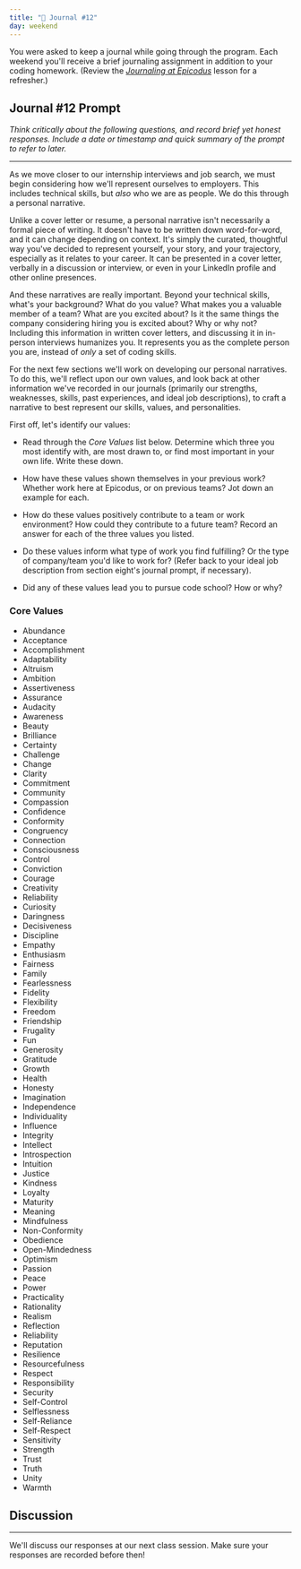 ```yaml
---
title: "📓 Journal #12"
day: weekend
---
```


You were asked to keep a journal while going through the program. Each weekend you'll receive a brief journaling assignment in addition to your coding homework. (Review the _[Journaling at Epicodus](/introduction-to-programming/git-html-and-css/homework-journaling-at-epicodus)_ lesson for a refresher.)

## Journal #12 Prompt

_Think critically about the following questions, and record brief yet honest responses. Include a date or timestamp and quick summary of the prompt to refer to later._

---

As we move closer to our internship interviews and job search, we must begin considering how we'll represent ourselves to employers. This includes technical skills, but _also_ who we are as people. We do this through a personal narrative.

Unlike a cover letter or resume, a personal narrative isn't necessarily a formal piece of writing. It doesn't have to be written down word-for-word, and it can change depending on context. It's simply the curated, thoughtful way you've decided to represent yourself, your story, and your trajectory, especially as it relates to your career. It can be presented in a cover letter, verbally in a discussion or interview, or even in your LinkedIn profile and other online presences.

And these narratives are really important. Beyond your technical skills, what's your background? What do you value? What makes you a valuable member of a team? What are you excited about? Is it the same things the company considering hiring you is excited about? Why or why not? Including this information in written cover letters, and discussing it in in-person interviews humanizes you. It represents you as the complete person you are, instead of _only_ a set of coding skills.

For the next few sections we'll work on developing our personal narratives. To do this, we'll reflect upon our own values, and look back at other information we've recorded in our journals (primarily our strengths, weaknesses, skills, past experiences, and ideal job descriptions), to craft a narrative to best represent our skills, values, and personalities.

First off, let's identify our values:

* Read through the _Core Values_ list below. Determine which three you most identify with, are most drawn to, or find most important in your own life. Write these down.

* How have these values shown themselves in your previous work? Whether work here at Epicodus, or on previous teams? Jot down an example for each.

* How do these values positively contribute to a team or work environment? How could they contribute to a future team? Record an answer for each of the three values you listed.

* Do these values inform what type of work you find fulfilling? Or the type of company/team you'd like to work for? (Refer back to your ideal job description from section eight's journal prompt, if necessary).

* Did any of these values lead you to pursue code school? How or why?

### Core Values

* Abundance
* Acceptance
* Accomplishment
* Adaptability
* Altruism
* Ambition
* Assertiveness
* Assurance
* Audacity
* Awareness
* Beauty
* Brilliance
* Certainty
* Challenge
* Change
* Clarity
* Commitment
* Community
* Compassion
* Confidence
* Conformity
* Congruency
* Connection
* Consciousness
* Control
* Conviction
* Courage
* Creativity
* Reliability
* Curiosity
* Daringness
* Decisiveness
* Discipline
* Empathy
* Enthusiasm
* Fairness
* Family
* Fearlessness
* Fidelity
* Flexibility
* Freedom
* Friendship
* Frugality
* Fun
* Generosity
* Gratitude
* Growth
* Health
* Honesty
* Imagination
* Independence
* Individuality
* Influence
* Integrity
* Intellect
* Introspection
* Intuition
* Justice
* Kindness
* Loyalty
* Maturity
* Meaning
* Mindfulness
* Non-Conformity
* Obedience
* Open-Mindedness
* Optimism
* Passion
* Peace
* Power
* Practicality
* Rationality
* Realism
* Reflection
* Reliability
* Reputation
* Resilience
* Resourcefulness
* Respect
* Responsibility
* Security
* Self-Control
* Selflessness
* Self-Reliance
* Self-Respect
* Sensitivity
* Strength
* Trust
* Truth
* Unity
* Warmth

## Discussion
---

We'll discuss our responses at our next class session. Make sure your responses are recorded before then!
